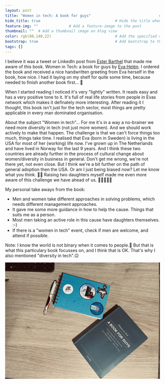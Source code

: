 ```yaml
---
layout: post
title: "Women in tech: A book for guys"                               # Title of the page
hide_title: true                                  # Hide the title when displaying the post, but shown in lists of posts
feature-img: ""              # Add a feature-image to the post
thumbnail: ""  # Add a thumbnail image on blog view
color: rgb(80,140,22)                             # Add the specified color as feature image, and change link colors in post
bootstrap: true                                   # Add bootstrap to the page
tags: []
---
```


I believe it was a tweet or LinkedIn post from [Ester Barthel](https://twitter.com/virtues_it) that made me aware of this book. Women in Tech: a book for guys by [Eva Helén](https://eqinspiration.com/product/women-in-tech-a-book-for-guys/). I ordered the book and received a nice handwritten greeting from Eva herself in the book, how nice. I had it laying on my shelf for quite some time, because needed to finish another book first... 📖

When I started reading I noticed it's very "lightly" written. It reads easy and has a very positive tone to it. It's full of real life stories from people in Evas network which makes it definately more interesting. After reading it I thought, this book isn't just for the tech sector, most things are pretty applicable in every man dominated organisation.

About the subject "Women in tech"... For me it's in a way a no-brainer we need more diversity in tech (not just more women). And we should work actively to make that happen. The challenge is that we can't force things too much, things take time. 
I realised that Eva (born in Sweden) is living in the USA for most of her (working) life now. I've grown up in The Netherlands and have lived in Norway for the last 9 years. And I think these two countries are already further in the process of cultural change about women/diversity in business in general. Don't get me wrong, we're not there yet, not even close. But I think we're a bit further on the path of general adoption then the USA. Or am I just being biased now? Let me know what you think. 🤷‍♂️ 
Raising two daughters myself made me even more aware of this challenge we have ahead of us. 👨‍👩‍👧‍👧😉 

My personal take aways from the book:
- Men and women take different approaches in solving problems, which needs different management approaches.
- It gave me some more guidance in how to help the cause. Things that suits me as a person.
- Most men taking an active role in this cause have daughters themselves. :-) 
- If there is a "women in tech" event, check if men are welcome, and attend if possible.

Note: I know the world is not binary when it comes to people.🌈 But that is what this particulary book focusses on, and I think that is OK. That's why I also mentioned "diversity in tech".😉

![Book](/images/abookforguys.jpg "A book for guys")
